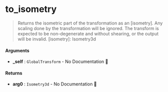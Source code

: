 # to\_isometry

>  Returns the isometric part of the transformation as an [isometry]. Any scaling done by the
>  transformation will be ignored.
>  The transform is expected to be non-degenerate and without shearing, or the output
>  will be invalid.
>  [isometry]: Isometry3d

#### Arguments

- **\_self** : `GlobalTransform` \- No Documentation 🚧

#### Returns

- **arg0** : `Isometry3d` \- No Documentation 🚧